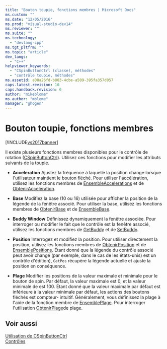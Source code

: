 ```yaml
---
title: "Bouton toupie, fonctions membres | Microsoft Docs"
ms.custom: ""
ms.date: "12/05/2016"
ms.prod: "visual-studio-dev14"
ms.reviewer: ""
ms.suite: ""
ms.technology: 
  - "devlang-cpp"
ms.tgt_pltfrm: ""
ms.topic: "article"
dev_langs: 
  - "C++"
helpviewer_keywords: 
  - "CSpinButtonCtrl (classe), méthodes"
  - "contrôle toupie, méthodes"
ms.assetid: a08a26fd-b803-4cbe-a509-395fa357d057
caps.latest.revision: 10
caps.handback.revision: 6
author: "mikeblome"
ms.author: "mblome"
manager: "ghogen"
---
```

# Bouton toupie, fonctions membres
[!INCLUDE[vs2017banner](../assembler/inline/includes/vs2017banner.md)]

Il existe plusieurs fonctions membres disponibles pour le contrôle de rotation \([CSpinButtonCtrl](../mfc/reference/cspinbuttonctrl-class.md)\).  Utilisez ces fonctions pour modifier les attributs suivants de la toupie.  
  
-   **Acceleration** Ajustez la fréquence à laquelle la position change lorsque l'utilisateur maintient le bouton fléché.  Pour utiliser l'accélération, utilisez les fonctions membres de [EnsembleAccelerations](../Topic/CSpinButtonCtrl::SetAccel.md) et de [ObtenirAcceleration](../Topic/CSpinButtonCtrl::GetAccel.md).  
  
-   **Base** Modifiez la base \(10 ou 16\) utilisée pour afficher la position de la légende de la fenêtre associé.  Pour utiliser la base, utilisez les fonctions membres de [ObtenirBase](../Topic/CSpinButtonCtrl::GetBase.md) et de [EnsembleBase](../Topic/CSpinButtonCtrl::SetBase.md).  
  
-   **Buddy Window** Définissez dynamiquement la fenêtre associée.  Pour interroger ou modifier le fait que le contrôle est la fenêtre associé, utilisez les fonctions membres de [GetBuddy](../Topic/CSpinButtonCtrl::GetBuddy.md) et de [SetBuddy](../Topic/CSpinButtonCtrl::SetBuddy.md).  
  
-   **Position** Interrogez et modifiez la position.  Pour utiliser directement la position, utilisez les fonctions membres de [ObtenirPosition](../Topic/CSpinButtonCtrl::GetPos.md) et de [EnsemblePositions](../Topic/CSpinButtonCtrl::SetPos.md).  Étant donné que la légende du contrôle associé peut avoir changé \(par exemple, dans le cas de les états\-unis\) est un contrôle d'édition\), `GetPos` récupère la légende actuelle et ajuste la position en conséquence.  
  
-   **Plage** Modifier les positions de la valeur maximale et minimale pour le bouton de spin.  Par défaut, la valeur maximale est 0, et la valeur minimale de est 100.  Étant donné que la valeur maximale par défaut est inférieure à la valeur minimale par défaut, les actions des boutons fléchés est compteur\- intuitif.  Généralement, vous définissez la plage à l'aide de la fonction membre de [EnsemblePlage](../Topic/CSpinButtonCtrl::SetRange.md).  Pour interroger l'utilisation [ObtenirPlage](../Topic/CSpinButtonCtrl::GetRange.md)de plage.  
  
## Voir aussi  
 [Utilisation de CSpinButtonCtrl](../mfc/using-cspinbuttonctrl.md)   
 [Contrôles](../mfc/controls-mfc.md)